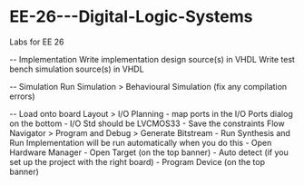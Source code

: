 # EE-26---Digital-Logic-Systems
Labs for EE 26

-- Implementation
Write implementation design source(s) in VHDL
Write test bench simulation source(s) in VHDL

-- Simulation
Run Simulation > Behavioural Simulation (fix any compilation errors)

-- Load onto board
Layout > I/O Planning
	- map ports in the I/O Ports dialog on the bottom
	- I/O Std should be LVCMOS33
	- Save the constraints
Flow Navigator > Program and Debug > Generate Bitstream
	- Run Synthesis and Run Implementation will be run automatically when you do this
	- Open Hardware Manager
	- Open Target (on the top banner)
		- Auto detect (if you set up the project with the right board)
	- Program Device (on the top banner)
